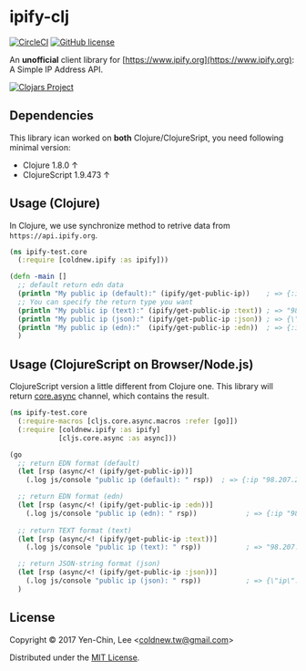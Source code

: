 # ipify-clj
[![CircleCI](https://circleci.com/gh/coldnew/ipify-clj.svg?style=svg)](https://circleci.com/gh/coldnew/ipify-clj)
[![GitHub license](https://img.shields.io/badge/license-MIT-blue.svg)](https://raw.githubusercontent.com/coldnew/ipify-clj/master/LICENSE)

An **unofficial** client library for [https://www.ipify.org](https://www.ipify.org): A Simple IP Address API.

[![Clojars Project](http://clojars.org/coldnew/ipify/latest-version.svg)](http://clojars.org/coldnew/ipify)

## Dependencies

This library ican worked on **both** Clojure/ClojureSript, you need following minimal version:

* Clojure 1.8.0 ↑
* ClojureScript 1.9.473 ↑

## Usage (Clojure)

In Clojure, we use synchronize method to retrive data from `https://api.ipify.org`. 

```clojure
(ns ipify-test.core
  (:require [coldnew.ipify :as ipify]))

(defn -main []
  ;; default return edn data
  (println "My public ip (default):" (ipify/get-public-ip))    ; => {:ip "98.207.254.136"}
  ;; You can specify the return type you want
  (println "My public ip (text):" (ipify/get-public-ip :text)) ; => "98.207.254.136"
  (println "My public ip (json):" (ipify/get-public-ip :json)) ; => {\"ip\": \"98.207.254.136\"}
  (println "My public ip (edn):"  (ipify/get-public-ip :edn))  ; => {:ip "98.207.254.136"}
  ) 
```

## Usage (ClojureScript on Browser/Node.js)

ClojureScript version a little different from Clojure one. This library will return [core.async](https://clojure.github.io/core.async) channel, which contains the result.

```clojure
(ns ipify-test.core
  (:require-macros [cljs.core.async.macros :refer [go]])
  (:require [coldnew.ipify :as ipify]
            [cljs.core.async :as async]))

(go
  ;; return EDN format (default)
  (let [rsp (async/<! (ipify/get-public-ip))]
    (.log js/console "public ip (default): " rsp))  ; => {:ip "98.207.254.136"}

  ;; return EDN format (edn)
  (let [rsp (async/<! (ipify/get-public-ip :edn))]
    (.log js/console "public ip (edn): " rsp))            ; => {:ip "98.207.254.136"}
  
  ;; return TEXT format (text)
  (let [rsp (async/<! (ipify/get-public-ip :text))]
    (.log js/console "public ip (text): " rsp))           ; => "98.207.254.136"

  ;; return JSON-string format (json)
  (let [rsp (async/<! (ipify/get-public-ip :json))]
    (.log js/console "public ip (json): " rsp))           ; => {\"ip\": \"98.207.254.136\"}
  )
```

## License

Copyright © 2017 Yen-Chin, Lee <<coldnew.tw@gmail.com>>

Distributed under the [MIT License](http://opensource.org/licenses/MIT).
